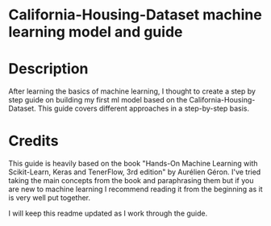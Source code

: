 # California-Housing-Dataset machine learning model and guide

# Description
After learning the basics of machine learning, I thought to create a step by step guide on
building my first ml model based on the California-Housing-Dataset. This guide covers different 
approaches in a step-by-step basis. 

# Credits
This guide is heavily based on the book "Hands-On Machine Learning with Scikit-Learn, Keras and 
TenerFlow, 3rd edition" by Aurélien Géron. I've tried taking the main concepts from the book and
paraphrasing them but if you are new to machine learning I recommend reading it from the beginning
as it is very well put together.

I will keep this readme updated as I work through the guide.